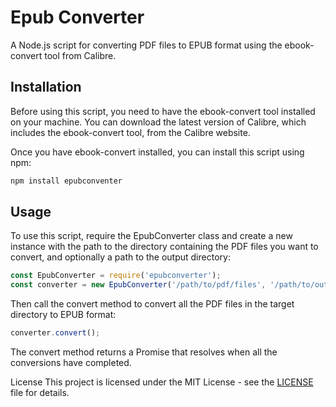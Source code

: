 # Epub Converter
A Node.js script for converting PDF files to EPUB format using the ebook-convert tool from Calibre.

## Installation
Before using this script, you need to have the ebook-convert tool installed on your machine. You can download the latest version of Calibre, which includes the ebook-convert tool, from the Calibre website.

Once you have ebook-convert installed, you can install this script using npm:

```bash
npm install epubconventer
```

## Usage
To use this script, require the EpubConverter class and create a new instance with the path to the directory containing the PDF files you want to convert, and optionally a path to the output directory:

```javascript
const EpubConverter = require('epubconverter');
const converter = new EpubConverter('/path/to/pdf/files', '/path/to/output/directory');
```
Then call the convert method to convert all the PDF files in the target directory to EPUB format:

```javascript
converter.convert();
```
The convert method returns a Promise that resolves when all the conversions have completed.

License
This project is licensed under the MIT License - see the [LICENSE](https://github.com/timursevimli/epubconventer/blob/main/LICENSE) file for details.
